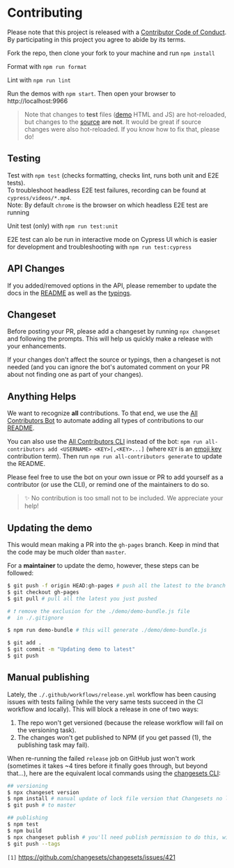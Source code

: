 # Contributing

Please note that this project is released with a [Contributor Code of Conduct](CODE_OF_CONDUCT.MD). By participating in this project you agree to abide by its terms.

Fork the repo, then clone your fork to your machine and run `npm install`

Format with `npm run format`

Lint with `npm run lint`

Run the demos with `npm start`. Then open your browser to http://localhost:9966

> Note that changes to **test** files ([demo](./demo) HTML and JS) are hot-reloaded, but changes to the [source](index.js) **are not**. It would be great if source changes were also hot-reloaded. If you know how to fix that, please do!

## Testing

Test with `npm test` (checks formatting, checks lint, runs both unit and E2E tests).  
To troubleshoot headless E2E test failures, recording can be found at `cypress/videos/*.mp4`.  
Note: By default `chrome` is the browser on which headless E2E test are running

Unit test (only) with `npm run test:unit`

E2E test can alo be run in interactive mode on Cypress UI which is easier for development and troubleshooting with `npm run test:cypress`

## API Changes

If you added/removed options in the API, please remember to update the docs in the [README](README.md) as well as the [typings](index.d.ts).

## Changeset

Before posting your PR, please add a changeset by running `npx changeset` and following the prompts. This will help us quickly make a release with your enhancements.

If your changes don't affect the source or typings, then a changeset is not needed (and you can ignore the bot's automated comment on your PR about not finding one as part of your changes).

## Anything Helps

We want to recognize **all** contributions. To that end, we use the [All Contributors Bot](https://allcontributors.org/docs/en/bot/usage) to automate adding all types of contributions to our [README](README.md).

You can also use the [All Contributors CLI](https://allcontributors.org/docs/en/cli/usage) instead of the bot: `npm run all-contributors add <USERNAME> <KEY>[,<KEY>...]` (where `KEY` is an [emoji key](https://allcontributors.org/docs/en/emoji-key) contribution term). Then run `npm run all-contributors generate` to update the README.

Please feel free to use the bot on your own issue or PR to add yourself as a contributor (or use the CLI), or remind one of the maintainers to do so.

> ✨ No contribution is too small not to be included. We appreciate your help!

## Updating the demo

This would mean making a PR into the `gh-pages` branch. Keep in mind that the code may be much older than `master`.

For a __maintainer__ to update the demo, however, these steps can be followed:

```bash
$ git push -f origin HEAD:gh-pages # push all the latest to the branch
$ git checkout gh-pages
$ git pull # pull all the latest you just pushed

# ❗️ remove the exclusion for the ./demo/demo-bundle.js file
#  in ./.gitignore

$ npm run demo-bundle # this will generate ./demo/demo-bundle.js

$ git add .
$ git commit -m "Updating demo to latest"
$ git push
```

## Manual publishing

Lately, the `./.github/workflows/release.yml` workflow has been causing issues with tests failing (while the very same tests succeed in the CI workflow and locally). This will block a release in one of two ways:

1. The repo won't get versioned (because the release workflow will fail on the versioning task).
2. The changes won't get published to NPM (if you get passed (1), the publishing task may fail).

When re-running the failed `release` job on GitHub just won't work (sometimes it takes ~4 tires before it finally goes through, but beyond that...), here are the equivalent local commands using the [changesets CLI](https://www.npmjs.com/package/@changesets/cli):

```bash
## versioning
$ npx changeset version
$ npm install # manual update of lock file version that Changesets no longer does [1]
$ git push # to master

## publishing
$ npm test
$ npm build
$ npx changeset publish # you'll need publish permission to do this, will prompt for OTP
$ git push --tags
```

`[1]` https://github.com/changesets/changesets/issues/421
